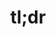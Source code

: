 ---
ee_id_show: '4169'
title: tl;dr
url: tldr-new-york
live_url:
year: '2014'
venue: Team Gallery
state_country: New York
type:
dates:
wwwnews:
wwweblast:
pitch: Tried 2 b a grown up and did a show focusing on just one series of work…. w/
  appearances from the “lake” applet, Britney, Hillary, Sport Products, On Compression,
  etc, etc.
ps:
download:
layout: shows
---